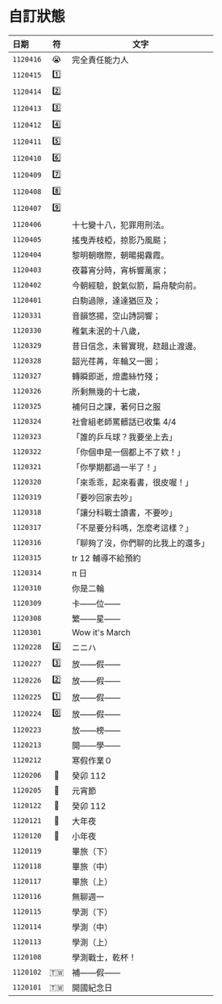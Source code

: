 # 自訂狀態
日期 | 符 | 文字
:-- | :-: | ---
`1120416` | 😭 | 完全責任能力人 
`1120415` | 1️⃣ |
`1120414` | 2️⃣ |
`1120413` | 3️⃣ |
`1120412` | 4️⃣ |
`1120411` | 5️⃣ |
`1120410` | 6️⃣ |
`1120409` | 7️⃣ |
`1120408` | 8️⃣ |
`1120407` | 9️⃣ |
`1120406` |  | 十七變十八，犯罪用刑法。 
`1120405` |  | 搖曳弄枝椏，掠影乃風颳； 
`1120404` |  | 黎明朝暾際，朝暘揭霧霞。 
`1120403` |  | 夜暮宵分時，宵柝響萬家； 
`1120402` |  | 今朝經驗，銳氣似箭，扁舟駛向前。 
`1120401` |  | 白駒過隙，達達猶叵及； 
`1120331` |  | 音韻悠揚，空山詩詞響； 
`1120330` |  | 稚氣未泯的十八歲， 
`1120329` |  | 昔日信念，未嘗實現，趑趄止渡邊。 
`1120328` |  | 韶光荏苒，年輪又一圈； 
`1120327` |  | 轉瞬即逝，燈盡絲竹殘； 
`1120326` |  | 所剩無幾的十七歲， 
`1120325` |  | 補何日之課，著何日之服 
`1120324` |  | 社會組老師罵髒話已收集 4/4 
`1120323` |  | 「誰的乒乓球？我要坐上去」 
`1120322` |  | 「你個申是一個都上不了欸！」 
`1120321` |  | 「你學期都過一半了！」 
`1120320` |  | 「來乖乖，起來看書，很皮喔！」 
`1120319` |  | 「要吵回家去吵」 
`1120318` |  | 「讓分科戰士讀書，不要吵」 
`1120317` |  | 「不是要分科嗎，怎麼考這樣？」 
`1120316` |  | 「聊夠了沒，你們聊的比我上的還多」 
`1120315` |  | tr 12 輔導不給預約 
`1120314` | | π 日
`1120310` | | 你是二輪
`1120309` | | 卡——位—— 
`1120308` | | 繁——星—— 
`1120301` | | Wow it's March
`1120228` | 4️⃣ | ニニハ
`1120227` | 3️⃣ | 放——假—— 
`1120226` | 2️⃣ | 放——假—— 
`1120225` | 1️⃣ | 放——假—— 
`1120224` | 0️⃣ | 放——假—— 
`1120223` | | 放——榜—— 
`1120213` | | 開——學—— 
`1120212` | | 寒假作業０
`1120206` | 🐰 | 癸卯 112 
`1120205` | 🏮 | 元宵節
`1120122` | 🐰 | 癸卯 112
`1120121` | 🏮 | 大年夜
`1120120` | 🏮 | 小年夜
`1120119` | | 畢旅（下）
`1120118` | | 畢旅（中）
`1120117` | | 畢旅（上）
`1120116` | | 無聊週一
`1120115` | | 學測（下）
`1120114` | | 學測（中）
`1120113` | | 學測（上）
`1120108` | | 學測戰士，乾杯！
`1120102` | 🇹🇼 | 補——假—— 
`1120101` | 🇹🇼 | 開國紀念日